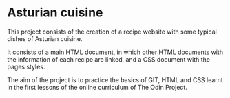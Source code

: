 # Asturian cuisine

This project consists of the creation of a recipe website with some typical dishes of Asturian cuisine.

It consists of a main HTML document, in which other HTML documents with the information of each recipe are linked, and a CSS document with the pages styles.

The aim of the project is to practice the basics of GIT, HTML and CSS learnt in the first lessons of the online curriculum of The Odin Project.